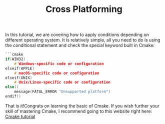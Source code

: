 ﻿---
title: Cross Platforming
description: CMake
---

In this tutorial, we are covering how to apply conditions depending on different operating system. It is relatively simple, all you need to do is using the conditional statement and check the special keyword built in Cmake:
```c
```cmake
if(WIN32)
    # Windows-specific code or configuration
elseif(APPLE)
    # macOS-specific code or configuration
elseif(UNIX)
    # Unix/Linux-specific code or configuration
else()
    message(FATAL_ERROR "Unsupported platform")
endif()
``` 
That is it!Congrats on learning the basic of Cmake.
If you wish further your skill of mastering Cmake, I recommend going to this website right here:
[Cmake tutorial](https://cmake.org/cmake/help/latest/guide/tutorial/index.html)
